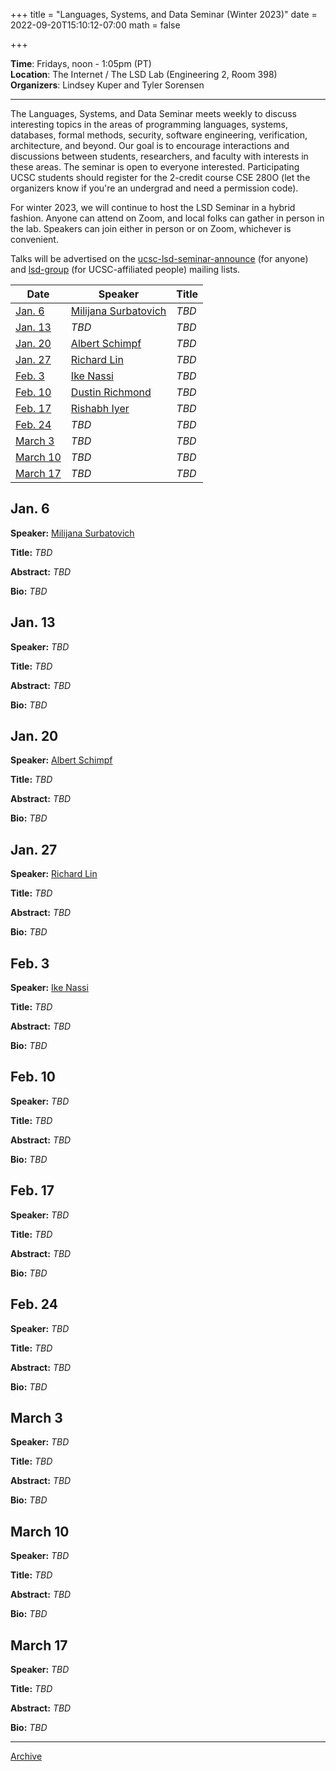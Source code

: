 +++
title = "Languages, Systems, and Data Seminar (Winter 2023)"
date = 2022-09-20T15:10:12-07:00
math = false

+++

**Time**: Fridays, noon - 1:05pm (PT) <br />
**Location**: The Internet / The LSD Lab (Engineering 2, Room 398) <br />
**Organizers**: Lindsey Kuper and Tyler Sorensen <br />

---

The Languages, Systems, and Data Seminar meets weekly to discuss interesting topics in the areas of programming languages, systems, databases, formal methods, security, software engineering, verification, architecture, and beyond.  Our goal is to encourage interactions and discussions between students, researchers, and faculty with interests in these areas.  The seminar is open to everyone interested.  Participating UCSC students should register for the 2-credit course CSE 280O (let the organizers know if you're an undergrad and need a permission code).

For winter 2023, we will continue to host the LSD Seminar in a hybrid fashion.  Anyone can attend on Zoom, and local folks can gather in person in the lab.  Speakers can join either in person or on Zoom, whichever is convenient.

Talks will be advertised on the [ucsc-lsd-seminar-announce](https://groups.google.com/g/ucsc-lsd-seminar-announce) (for anyone) and [lsd-group](https://groups.google.com/a/ucsc.edu/g/lsd-group/members) (for UCSC-affiliated people) mailing lists.

| Date                  | Speaker                                                               | Title                                                             |
|-------                |---------                                                              |---------                                                          |
| [Jan. 6](#jan-6)      | [Milijana Surbatovich](https://msurbatovich.github.io/)               | _TBD_                                                             |
| [Jan. 13](#jan-13)    | _TBD_                                                                 | _TBD_                                                             |
| [Jan. 20](#jan-20)    | [Albert Schimpf](https://pl.cs.uni-kl.de/homepage/en/staff/AlbertSchimpf/) | _TBD_                                                        |
| [Jan. 27](#jan-27)    | [Richard Lin](https://ducky64.github.io/)                             | _TBD_                                                             |
| [Feb. 3](#feb-3)      | [Ike Nassi](https://www.nassi.com/)                                   | _TBD_                                                             |
| [Feb. 10](#feb-10)    | [Dustin Richmond](https://www.dustinrichmond.com/)                    | _TBD_                                                             |
| [Feb. 17](#feb-17)    | [Rishabh Iyer](https://dslab.epfl.ch/people/iyer/)                    | _TBD_                                                             |
| [Feb. 24](#feb-24)    | _TBD_                                                                 | _TBD_                                                             |
| [March 3](#march-3)   | _TBD_                                                                 | _TBD_                                                             |
| [March 10](#march-10) | _TBD_                                                                 | _TBD_                                                             |
| [March 17](#march-17) | _TBD_                                                                 | _TBD_                                                             |

## Jan. 6

**Speaker:** [Milijana Surbatovich](https://msurbatovich.github.io/)

**Title:** _TBD_

**Abstract:** _TBD_

**Bio:** _TBD_

## Jan. 13

**Speaker:** _TBD_

**Title:** _TBD_

**Abstract:** _TBD_

**Bio:** _TBD_

## Jan. 20

**Speaker:** [Albert Schimpf](https://pl.cs.uni-kl.de/homepage/en/staff/AlbertSchimpf/)

**Title:** _TBD_

**Abstract:** _TBD_

**Bio:** _TBD_

## Jan. 27

**Speaker:** [Richard Lin](https://ducky64.github.io/)

**Title:** _TBD_

**Abstract:** _TBD_

**Bio:** _TBD_

## Feb. 3

**Speaker:** [Ike Nassi](https://www.nassi.com/)

**Title:** _TBD_

**Abstract:** _TBD_

**Bio:** _TBD_

## Feb. 10

**Speaker:** _TBD_

**Title:** _TBD_

**Abstract:** _TBD_

**Bio:** _TBD_

## Feb. 17

**Speaker:** _TBD_

**Title:** _TBD_

**Abstract:** _TBD_

**Bio:** _TBD_

## Feb. 24

**Speaker:** _TBD_

**Title:** _TBD_

**Abstract:** _TBD_

**Bio:** _TBD_

## March 3

**Speaker:** _TBD_

**Title:** _TBD_

**Abstract:** _TBD_

**Bio:** _TBD_

## March 10

**Speaker:** _TBD_

**Title:** _TBD_

**Abstract:** _TBD_

**Bio:** _TBD_

## March 17

**Speaker:** _TBD_

**Title:** _TBD_

**Abstract:** _TBD_

**Bio:** _TBD_

---

[Archive](../)
